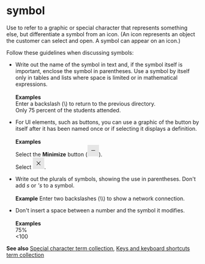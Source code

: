 # symbol

Use to
refer to a graphic or special character that represents something
else, but differentiate a symbol from an icon. (An icon represents
an object the customer can select and open. A symbol can appear on
an icon.)

Follow these guidelines when discussing symbols:

  - Write
    out the name of the symbol in text and, if the symbol itself is
    important, enclose the symbol in parentheses. Use a symbol by itself
    only in tables and lists where space is limited or in mathematical
    expressions. <br /><br />**Examples**<br />Enter a backslash (\\) to return to the previous directory. <br />Only 75 percent of the students attended. 

  - For
    UI elements, such as buttons, you can use a graphic of the button by
    itself after it has been named once or if selecting it displays a
    definition. <br /><br />**Examples**<br />Select the **Minimize** button (![](media/symbol/1689948149.PNG)).<br />Select ![](media/symbol/1414490202.PNG). 

  - Write out the plurals of symbols, showing the use in parentheses. Don't add *s* or *'s* to a symbol. <br /><br />**Example** Enter two backslashes (\\\\) to show a network connection. 

  - Don't insert a space between a number and the symbol it modifies. <br /><br />**Examples**<br />75%<br />\<100 

**See also** [Special character term collection](/style-guide/a-z-word-list-term-collections/term-collections/special-characters), [Keys and keyboard shortcuts term collection](/style-guide/a-z-word-list-term-collections/term-collections/keys-keyboard-shortcuts)[](https://worldready.cloudapp.net/Styleguide/Read?id=1413&topicid=3863)
